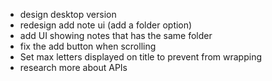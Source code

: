 - design desktop version
- redesign add note ui (add a folder option)
- add UI showing notes that has the same folder
- fix the add button when scrolling
- Set max letters displayed on title to prevent from wrapping
- research more about APIs

